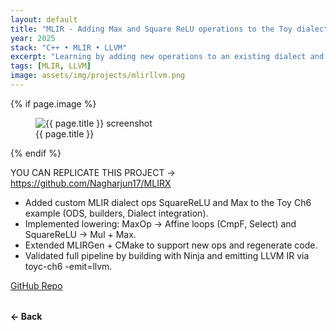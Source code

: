 ```yaml
---
layout: default
title: "MLIR - Adding Max and Square ReLU operations to the Toy dialect and Lowering to LLVM"
year: 2025
stack: "C++ • MLIR • LLVM"
excerpt: "Learning by adding new operations to an existing dialect and lowering it down to LLVM."
tags: [MLIR, LLVM]
image: assets/img/projects/mlirllvm.png
---
```


{% if page.image %}
<figure>
  <img src="{{ page.image | relative_url }}" alt="{{ page.title }} screenshot" loading="lazy">
  <figcaption>{{ page.title }}</figcaption>
</figure>
{% endif %}

YOU CAN REPLICATE THIS PROJECT -> https://github.com/Nagharjun17/MLIRX

* Added custom MLIR dialect ops SquareReLU and Max to the Toy Ch6 example (ODS, builders, Dialect integration).
* Implemented lowering: MaxOp → Affine loops (CmpF, Select) and SquareReLU → Mul + Max.
* Extended MLIRGen + CMake to support new ops and regenerate code.
* Validated full pipeline by building with Ninja and emitting LLVM IR via toyc-ch6 -emit=llvm.

[GitHub Repo](https://github.com/Nagharjun17/MLIRX)

<div style="margin-top: 2rem;">
  <a href="/learning" style="text-decoration: none; font-weight: bold;">← Back</a>
</div>
